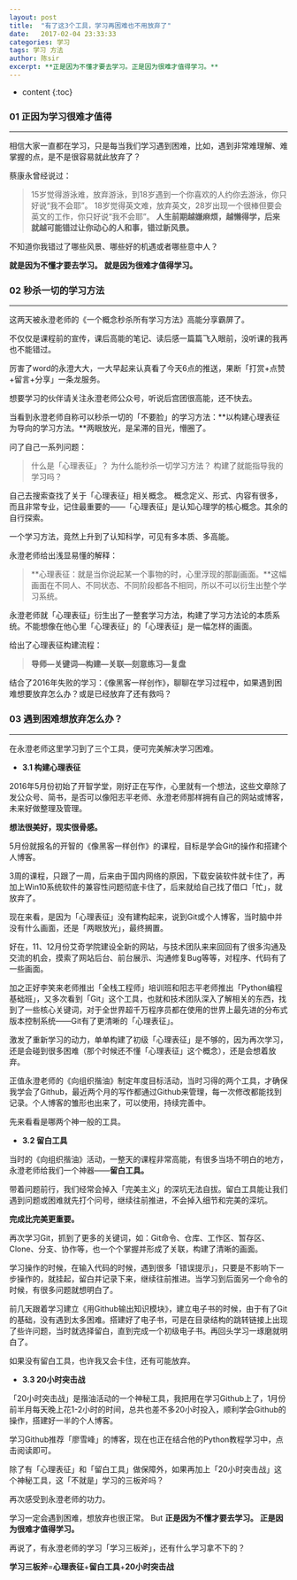 ```yaml
---
layout: post
title:  "有了这3个工具，学习再困难也不用放弃了"
date:   2017-02-04 23:33:33
categories: 学习
tags: 学习 方法
author: 陈sir
excerpt: **正是因为不懂才要去学习。正是因为很难才值得学习。**
---
```


* content
{:toc}

### **01 正因为学习很难才值得**
***

相信大家一直都在学习，只是每当我们学习遇到困难，比如，遇到非常难理解、难掌握的点，是不是很容易就此放弃了？

蔡康永曾经说过：
>15岁觉得游泳难，放弃游泳，到18岁遇到一个你喜欢的人约你去游泳，你只好说“我不会耶”。
18岁觉得英文难，放弃英文，28岁出现一个很棒但要会英文的工作，你只好说“我不会耶”。
**人生前期越嫌麻烦，越懒得学，后来就越可能错过让你动心的人和事，错过新风景。**

不知道你我错过了哪些风景、哪些好的机遇或者哪些意中人？

**就是因为不懂才要去学习。**
**就是因为很难才值得学习。**

### **02 秒杀一切的学习方法**
***
这两天被永澄老师的《一个概念秒杀所有学习方法》高能分享霸屏了。

不仅仅是课程前的宣传，课后高能的笔记、读后感一篇篇飞入眼前，没听课的我再也不能错过。

厉害了word的永澄大大，一大早起来认真看了今天6点的推送，果断「打赏+点赞+留言+分享」一条龙服务。

想要学习的伙伴请关注永澄老师公众号，听说后宫团很高能，还不快去。

当看到永澄老师自称可以秒杀一切的「不要脸」的学习方法：**以构建心理表征为导向的学习方法。**两眼放光，是呆滞的目光，懵圈了。

问了自己一系列问题：
>什么是「心理表征」？
为什么能秒杀一切学习方法？
构建了就能指导我的学习吗？

自己去搜索查找了关于「心理表征」相关概念。
概念定义、形式、内容有很多，而且非常专业，记住最重要的——「心理表征」是认知心理学的核心概念。其余的自行探索。

一个学习方法，竟然上升到了认知科学，可见有多本质、多高能。

永澄老师给出浅显易懂的解释：
>**心理表征：就是当你说起某一个事物的时，心里浮现的那副画面。**这幅画面在不同人、不同状态、不同阶段都各不相同，所以不可以衍生出整个学习系统。

永澄老师就「心理表征」衍生出了一整套学习方法，构建了学习方法论的本质系统。不能想像在他心里「心理表征」的「心理表征」是一幅怎样的画面。

给出了心理表征构建流程：
>**导师—关键词—构建—关联—刻意练习—复盘**

结合了2016年失败的学习：《像黑客一样创作》，聊聊在学习过程中，如果遇到困难想要放弃怎么办？或是已经放弃了还有救吗？

### **03 遇到困难想放弃怎么办？**
***
在永澄老师这里学习到了三个工具，便可完美解决学习困难。

- **3.1 构建心理表征**

2016年5月份初始了开智学堂，刚好正在写作，心里就有一个想法，这些文章除了发公众号、简书，是否可以像阳志平老师、永澄老师那样拥有自己的网站或博客，未来好做整理及管理。

**想法很美好，现实很骨感。**

5月份就报名的开智的《像黑客一样创作》的课程，目标是学会Git的操作和搭建个人博客。

3周的课程，只跟了一周，后来由于国内网络的原因，下载安装软件就卡住了，再加上Win10系统软件的兼容性问题彻底卡住了，后来就给自己找了借口「忙」，就放弃了。

现在来看，是因为「心理表征」没有建构起来，说到Git或个人博客，当时脑中并没有什么画面，还是「两眼放光」，最终搁置。

好在，11、12月份艾奇学院建设全新的网站，与技术团队来来回回有了很多沟通及交流的机会，摸索了网站后台、前台展示、沟通修复Bug等等，对程序、代码有了一些画面。

加之正好李笑来老师推出「全栈工程师」培训班和阳志平老师推出「Python编程基础班」，又多次看到「Git」这个工具，也就和技术团队深入了解相关的东西，找到了一些核心关键词，对于全世界超千万程序员都在使用的世界上最先进的分布式版本控制系统——Git有了更清晰的「心理表征」。

激发了重新学习的动力，单单构建了初级「心理表征」是不够的，因为再次学习，还是会碰到很多困难（那个时候还不懂「心理表征」这个概念），还是会想着放弃。

正值永澄老师的《向组织揩油》制定年度目标活动，当时习得的两个工具，才确保我学会了Github，最近两个月的写作都通过Github来管理，每一次修改都能找到记录。个人博客的雏形也出来了，可以使用，持续完善中。

先来看看是哪两个神一般的工具。

- **3.2 留白工具**

当时的《向组织揩油》活动，一整天的课程非常高能，有很多当场不明白的地方，永澄老师给我们一个神器——**留白工具。**

带着问题前行，我们经常会掉入「完美主义」的深坑无法自拔。留白工具能让我们遇到问题或困难就先打个问号，继续往前推进，不会掉入细节和完美的深坑。

**完成比完美更重要。**

再次学习Git，抓到了更多的关键词，如：Git命令、仓库、工作区、暂存区、Clone、分支、协作等，也一个个掌握并形成了关联，构建了清晰的画面。

学习操作的时候，在输入代码的时候，遇到很多「错误提示」，只要是不影响下一步操作的，就挂起，留白并记录下来，继续往前推进。当学习到后面另一个命令的时候，有很多问题就想明白了。

前几天跟着学习建立《用Github输出知识模块》，建立电子书的时候，由于有了Git的基础，没有遇到太多困难。搭建好了电子书，可是在目录结构的跳转链接上出现了些许问题，当时就选择留白，直到完成一个初级电子书。再回头学习一琢磨就明白了。

如果没有留白工具，也许我又会卡住，还有可能放弃。

- **3.3 20小时突击战**

「20小时突击战」是揩油活动的一个神秘工具，我把用在学习Github上了，1月份前半月每天晚上花1-2小时的时间，总共也差不多20小时投入，顺利学会Github的操作，搭建好一半的个人博客。

学习Github推荐「廖雪峰」的博客，现在也正在结合他的Python教程学习中，点击阅读即可。

除了有「心理表征」和「留白工具」做保障外，如果再加上「20小时突击战」这个神秘工具，这「不就是」学习的三板斧吗？

再次感受到永澄老师的功力。

学习一定会遇到困难，想放弃也很正常。
But
**正是因为不懂才要去学习。**
**正是因为很难才值得学习。**

再说了，有永澄老师的学习「学习三板斧」，还有什么学习拿不下的？

**学习三板斧**=**心理表征**+**留白工具**+**20小时突击战**

